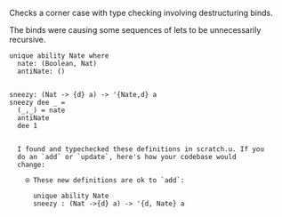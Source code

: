 
Checks a corner case with type checking involving destructuring binds.

The binds were causing some sequences of lets to be unnecessarily
recursive.

```unison
unique ability Nate where
  nate: (Boolean, Nat)
  antiNate: ()


sneezy: (Nat -> {d} a) -> '{Nate,d} a
sneezy dee _ =
  (_,_) = nate
  antiNate
  dee 1
```

```ucm

  I found and typechecked these definitions in scratch.u. If you
  do an `add` or `update`, here's how your codebase would
  change:
  
    ⍟ These new definitions are ok to `add`:
    
      unique ability Nate
      sneezy : (Nat ->{d} a) -> '{d, Nate} a

```
